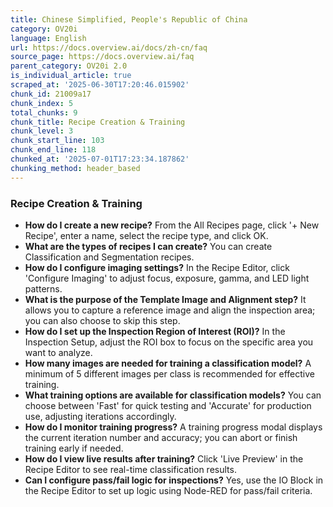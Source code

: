 ```yaml
---
title: Chinese Simplified, People's Republic of China
category: OV20i
language: English
url: https://docs.overview.ai/docs/zh-cn/faq
source_page: https://docs.overview.ai/faq
parent_category: OV20i 2.0
is_individual_article: true
scraped_at: '2025-06-30T17:20:46.015902'
chunk_id: 21009a17
chunk_index: 5
total_chunks: 9
chunk_title: Recipe Creation & Training
chunk_level: 3
chunk_start_line: 103
chunk_end_line: 118
chunked_at: '2025-07-01T17:23:34.187862'
chunking_method: header_based
---
```


### Recipe Creation & Training

  * **How do I create a new recipe?** From the All Recipes page, click '+ New Recipe', enter a name, select the recipe type, and click OK.
  * **What are the types of recipes I can create?** You can create Classification and Segmentation recipes.
  * **How do I configure imaging settings?** In the Recipe Editor, click 'Configure Imaging' to adjust focus, exposure, gamma, and LED light patterns.
  * **What is the purpose of the Template Image and Alignment step?** It allows you to capture a reference image and align the inspection area; you can also choose to skip this step.
  * **How do I set up the Inspection Region of Interest \(ROI\)?** In the Inspection Setup, adjust the ROI box to focus on the specific area you want to analyze.
  * **How many images are needed for training a classification model?** A minimum of 5 different images per class is recommended for effective training.
  * **What training options are available for classification models?** You can choose between 'Fast' for quick testing and 'Accurate' for production use, adjusting iterations accordingly.
  * **How do I monitor training progress?** A training progress modal displays the current iteration number and accuracy; you can abort or finish training early if needed.
  * **How do I view live results after training?** Click 'Live Preview' in the Recipe Editor to see real-time classification results.
  * **Can I configure pass/fail logic for inspections?** Yes, use the IO Block in the Recipe Editor to set up logic using Node-RED for pass/fail criteria.


